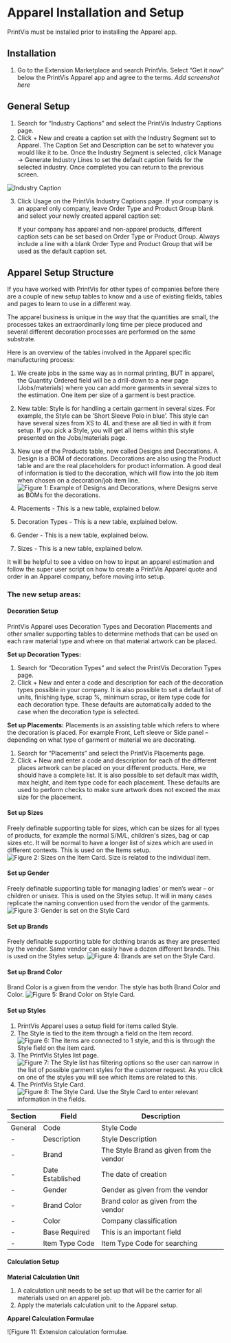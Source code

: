# Apparel Installation and Setup

PrintVis must be installed prior to installing the Apparel app.

## Installation
1. Go to the Extension Marketplace and search PrintVis. Select “Get it now” below the PrintVis Apparel app and agree to the terms.
   *Add screenshot here*

## General Setup
1. Search for “Industry Captions” and select the PrintVis Industry Captions page.
2. Click + New and create a caption set with the Industry Segment set to Apparel. The Caption Set and Description can be set to whatever you would like it to be. Once the Industry Segment is selected, click Manage -> Generate Industry Lines to set the default caption fields for the selected industry. Once completed you can return to the previous screen.

![Industry Caption](./assets/AppSetup.jpg)

3. Click Usage on the PrintVis Industry Captions page. If your company is an apparel only company, leave Order Type and Product Group blank and select your newly created apparel caption set:
   
   If your company has apparel and non-apparel products, different caption sets can be set based on Order Type or Product Group. Always include a line with a blank Order Type and Product Group that will be used as the default caption set.

## Apparel Setup Structure
If you have worked with PrintVis for other types of companies before there are a couple of new setup tables to know and a use of existing fields, tables and pages to learn to use in a different way.

The apparel business is unique in the way that the quantities are small, the processes takes an extraordinarily long time per piece produced and several different decoration processes are performed on the same substrate.

Here is an overview of the tables involved in the Apparel specific manufacturing process:

1. We create jobs in the same way as in normal printing, BUT in apparel, the Quantity Ordered field will be a drill-down to a new page (Jobs/materials) where you can add more garments in several sizes to the estimation. One item per size of a garment is best practice.

2. New table: Style is for handling a certain garment in several sizes. For example, the Style can be ‘Short Sleeve Polo in blue’. This style can have several sizes from XS to 4L and these are all tied in with it from setup. If you pick a Style, you will get all items within this style presented on the Jobs/materials page.

3. New use of the Products table, now called Designs and Decorations. A Design is a BOM of decorations. Decorations are also using the Product table and are the real placeholders for product information. A good deal of information is tied to the decoration, which will flow into the job item when chosen on a decoration/job item line.
   ![Figure 1: Example of Designs and Decorations, where Designs serve as BOMs for the decorations.](path/to/image)

4. Placements - This is a new table, explained below.
5. Decoration Types - This is a new table, explained below.
6. Gender - This is a new table, explained below.
7. Sizes - This is a new table, explained below.

It will be helpful to see a video on how to input an apparel estimation and follow the super user script on how to create a PrintVis Apparel quote and order in an Apparel company, before moving into setup.

### The new setup areas:

#### Decoration Setup
PrintVis Apparel uses Decoration Types and Decoration Placements and other smaller supporting tables to determine methods that can be used on each raw material type and where on that material artwork can be placed. 

**Set up Decoration Types:**
1. Search for “Decoration Types” and select the PrintVis Decoration Types page.
2. Click + New and enter a code and description for each of the decoration types possible in your company. It is also possible to set a default list of units, finishing type, scrap %, minimum scrap, or item type code for each decoration type. These defaults are automatically added to the case when the decoration type is selected.

**Set up Placements:**
Placements is an assisting table which refers to where the decoration is placed. For example Front, Left sleeve or Side panel – depending on what type of garment or material we are decorating.
1. Search for “Placements” and select the PrintVis Placements page.
2. Click + New and enter a code and description for each of the different places artwork can be placed on your different products. Here, we should have a complete list. It is also possible to set default max width, max height, and item type code for each placement. These defaults are used to perform checks to make sure artwork does not exceed the max size for the placement.

#### Set up Sizes
Freely definable supporting table for sizes, which can be sizes for all types of products, for example the normal S/M/L, children's sizes, bag or cap sizes etc. It will be normal to have a longer list of sizes which are used in different contexts. This is used on the Items setup.
![Figure 2: Sizes on the Item Card. Size is related to the individual item.](path/to/image)

#### Set up Gender
Freely definable supporting table for managing ladies’ or men’s wear – or children or unisex. This is used on the Styles setup. It will in many cases replicate the naming convention used from the vendor of the garments.
![Figure 3: Gender is set on the Style Card](path/to/image)

#### Set up Brands
Freely definable supporting table for clothing brands as they are presented by the vendor. Same vendor can easily have a dozen different brands. This is used on the Styles setup.
![Figure 4: Brands are set on the Style Card.](path/to/image)

#### Set up Brand Color
Brand Color is a given from the vendor. The style has both Brand Color and Color.
![Figure 5: Brand Color on Style Card.](path/to/image)

#### Set up Styles
1. PrintVis Apparel uses a setup field for items called Style.
2. The Style is tied to the item through a field on the Item record.
   ![Figure 6: The items are connected to 1 style, and this is through the Style field on the item card.](path/to/image)
3. The PrintVis Styles list page.
   ![Figure 7: The Style list has filtering options so the user can narrow in the list of possible garment styles for the customer request. As you click on one of the styles you will see which items are related to this.](path/to/image)
4. The PrintVis Style Card.
   ![Figure 8: The Style Card. Use the Style Card to enter relevant information in the fields.](path/to/image)

**Section** | **Field** | **Description**
--- | --- | ---
General | Code | Style Code
- | Description | Style Description
- | Brand | The Style Brand as given from the vendor
- | Date Established | The date of creation
- | Gender | Gender as given from the vendor
- | Brand Color | Brand color as given from the vendor
- | Color | Company classification
- | Base Required | This is an important field
- | Item Type Code | Item Type Code for searching

#### Calculation Setup
**Material Calculation Unit**
1. A calculation unit needs to be set up that will be the carrier for all materials used on an apparel job.
2. Apply the materials calculation unit to the Apparel setup.

**Apparel Calculation Formulae**

![Figure 11: Extension calculation formulae.